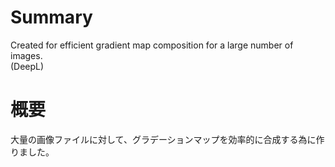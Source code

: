 # Summary  
Created for efficient gradient map composition for a large number of images.  
(DeepL)

# 概要
大量の画像ファイルに対して、グラデーションマップを効率的に合成する為に作りました。
